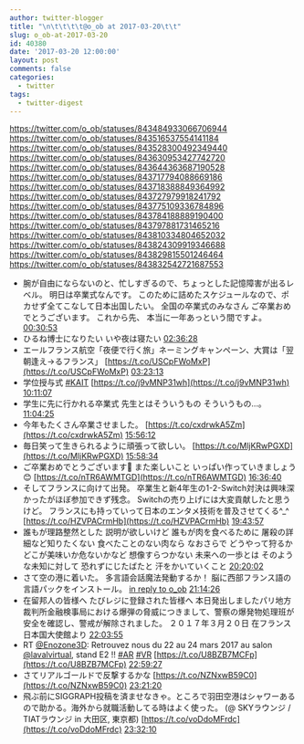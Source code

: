 ```yaml
---
author: twitter-blogger
title: "\n\t\t\t\t@o_ob at 2017-03-20\t\t"
slug: o_ob-at-2017-03-20
id: 40380
date: '2017-03-20 12:00:00'
layout: post
comments: false
categories:
  - twitter
tags:
  - twitter-digest
---
```


https://twitter.com/o_ob/statuses/843484933066706944 https://twitter.com/o_ob/statuses/843516537554141184 https://twitter.com/o_ob/statuses/843528300492349440 https://twitter.com/o_ob/statuses/843630953427742720 https://twitter.com/o_ob/statuses/843644363687190528 https://twitter.com/o_ob/statuses/843717794088669186 https://twitter.com/o_ob/statuses/843718388849364992 https://twitter.com/o_ob/statuses/843727979918241792 https://twitter.com/o_ob/statuses/843775109336784896 https://twitter.com/o_ob/statuses/843784188889190400 https://twitter.com/o_ob/statuses/843797881731465216 https://twitter.com/o_ob/statuses/843810334804652032 https://twitter.com/o_ob/statuses/843824309919346688 https://twitter.com/o_ob/statuses/843829815501246464 https://twitter.com/o_ob/statuses/843832542721687553  

*   腕が自由にならないのと、忙しすぎるので、ちょっとした記憶障害が出るレベル。 明日は卒業式なんです。 このために詰めたスケジュールなので、ポカせず全てこなして日本出国したい。 全国の卒業式のみなさん ご卒業おめでとうございます。 これから先、 本当に一年あっという間ですよ。 [00:30:53](https://twitter.com/o_ob/statuses/843484933066706944)
*   ひるね博士になりたい いや夜は寝たい [02:36:28](https://twitter.com/o_ob/statuses/843516537554141184)
*   エールフランス航空「夜便で行く旅」ネーミングキャンペーン、大賞は「翌朝逢え→るフランス」 [https://t.co/USCpFWoMxP](https://t.co/USCpFWoMxP) [03:23:13](https://twitter.com/o_ob/statuses/843528300492349440)
*   学位授与式 [#KAIT](https://twitter.com/search?q=%23KAIT&src=hash) [https://t.co/j9vMNP31wh](https://t.co/j9vMNP31wh) [10:11:07](https://twitter.com/o_ob/statuses/843630953427742720)
*   学生に先に行かれる卒業式 先生とはそういうもの そういうもの...。 [11:04:25](https://twitter.com/o_ob/statuses/843644363687190528)
*   今年もたくさん卒業させました。 [https://t.co/cxdrwkA5Zm](https://t.co/cxdrwkA5Zm) [15:56:12](https://twitter.com/o_ob/statuses/843717794088669186)
*   毎日笑って生きられるように頑張って欲しい。 [https://t.co/MljKRwPGXD](https://t.co/MljKRwPGXD) [15:58:34](https://twitter.com/o_ob/statuses/843718388849364992)
*   ご卒業おめでとうございます🎉 また楽しいこと いっぱい作っていきましょう😊 [https://t.co/nTR6AWMTGD](https://t.co/nTR6AWMTGD) [16:36:40](https://twitter.com/o_ob/statuses/843727979918241792)
*   そしてフランスに向けて出発。 卒業生と新4年生の1-2-Switch対決は興味深かったがほぼ参加できず残念。 Switchの売り上げには大変貢献したと思うけど。 フランスにも持っていって日本のエンタメ技術を普及させてくる^_^ [https://t.co/HZVPACrmHb](https://t.co/HZVPACrmHb) [19:43:57](https://twitter.com/o_ob/statuses/843775109336784896)
*   誰もが理路整然とした 説明が欲しいけど 誰もが肉を食べるために 屠殺の詳細など知りたくない 食べたことのない肉なら なおさらで どうやって狩るか どこが美味いか危ないかなど 想像すらつかない 未来への一歩とは そのような未知に対して 恐れずにじたばたと 汗をかいていくこと [20:20:02](https://twitter.com/o_ob/statuses/843784188889190400)
*   さて空の港に着いた。 多言語会話魔法発動するか！ 脳に西部フランス語の 言語パックをインストール。 [in reply to o_ob](https://twitter.com/o_ob/statuses/843784188889190400) [21:14:26](https://twitter.com/o_ob/statuses/843797881731465216)
*   在留邦人の皆様へ たびレジに登録された皆様へ 本日発出しましたパリ地方裁判所金融検事局における爆弾の脅威につきまして、警察の爆発物処理班が安全を確認し、警戒が解除されました。 ２０１７年３月２０日 在フランス日本国大使館より [22:03:55](https://twitter.com/o_ob/statuses/843810334804652032)
*   RT [@Enozone3D](https://twitter.com/Enozone3D): Retrouvez nous du 22 au 24 mars 2017 au salon [@lavalvirtual](https://twitter.com/lavalvirtual), stand E2 !! [#AR](https://twitter.com/search?q=%23AR&src=hash) [#VR](https://twitter.com/search?q=%23VR&src=hash) [https://t.co/U8BZB7MCFp](https://t.co/U8BZB7MCFp) [22:59:27](https://twitter.com/o_ob/statuses/843824309919346688)
*   さてリアルゴールドで反撃するかな [https://t.co/NZNxwB59C0](https://t.co/NZNxwB59C0) [23:21:20](https://twitter.com/o_ob/statuses/843829815501246464)
*   飛ぶ前にSIGGRAPH投稿を済ませなきゃ。ところで羽田空港はシャワーあるので助かる。海外から就職活動してる時はよく使った。 (@ SKYラウンジ / TIATラウンジ in 大田区, 東京都) [https://t.co/voDdoMFrdc](https://t.co/voDdoMFrdc) [23:32:10](https://twitter.com/o_ob/statuses/843832542721687553)